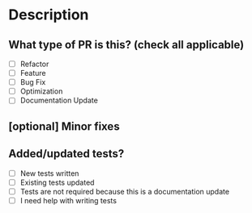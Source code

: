 # Description

<!--
Please include a summary of the change and which issue is fixed. Please also include relevant motivation and context. List any dependencies that are required for this change.
-->

<!--
Add link to tickets if any like this:
Close #42
Related #84
-->

## What type of PR is this? (check all applicable)

- [ ] Refactor
- [ ] Feature
- [ ] Bug Fix
- [ ] Optimization
- [ ] Documentation Update

## [optional] Minor fixes

<!--
If you ran accross some minor bugs and fixed them please list them below and explain what was the issue (what/when was happening and why).
If there is no minor fixes feel free to delete this section.
-->

## Added/updated tests?

<!--
Please describe the tests that you ran to verify your changes. Provide instructions so we can reproduce. Please also list any relevant details for your test configuration.
-->

- [ ] New tests written
- [ ] Existing tests updated
- [ ] Tests are not required because this is a documentation update <!-- Update to appropriate reason -->
- [ ] I need help with writing tests
